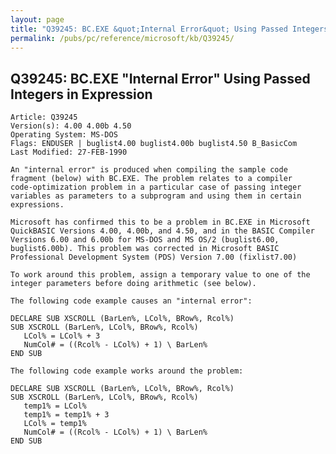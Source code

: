 ```yaml
---
layout: page
title: "Q39245: BC.EXE &quot;Internal Error&quot; Using Passed Integers in Expression"
permalink: /pubs/pc/reference/microsoft/kb/Q39245/
---
```


## Q39245: BC.EXE &quot;Internal Error&quot; Using Passed Integers in Expression

	Article: Q39245
	Version(s): 4.00 4.00b 4.50
	Operating System: MS-DOS
	Flags: ENDUSER | buglist4.00 buglist4.00b buglist4.50 B_BasicCom
	Last Modified: 27-FEB-1990
	
	An "internal error" is produced when compiling the sample code
	fragment (below) with BC.EXE. The problem relates to a compiler
	code-optimization problem in a particular case of passing integer
	variables as parameters to a subprogram and using them in certain
	expressions.
	
	Microsoft has confirmed this to be a problem in BC.EXE in Microsoft
	QuickBASIC Versions 4.00, 4.00b, and 4.50, and in the BASIC Compiler
	Versions 6.00 and 6.00b for MS-DOS and MS OS/2 (buglist6.00,
	buglist6.00b). This problem was corrected in Microsoft BASIC
	Professional Development System (PDS) Version 7.00 (fixlist7.00)
	
	To work around this problem, assign a temporary value to one of the
	integer parameters before doing arithmetic (see below).
	
	The following code example causes an "internal error":
	
	DECLARE SUB XSCROLL (BarLen%, LCol%, BRow%, Rcol%)
	SUB XSCROLL (BarLen%, LCol%, BRow%, Rcol%)
	   LCol% = LCol% + 3
	   NumCol# = ((Rcol% - LCol%) + 1) \ BarLen%
	END SUB
	
	The following code example works around the problem:
	
	DECLARE SUB XSCROLL (BarLen%, LCol%, BRow%, Rcol%)
	SUB XSCROLL (BarLen%, LCol%, BRow%, Rcol%)
	   temp1% = LCol%
	   temp1% = temp1% + 3
	   LCol% = temp1%
	   NumCol# = ((Rcol% - LCol%) + 1) \ BarLen%
	END SUB
